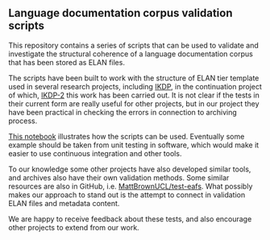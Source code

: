 ## Language documentation corpus validation scripts

This repository contains a series of scripts that can be used to validate and investigate the structural coherence of a language documentation corpus that has been stored as ELAN files. 

The scripts have been built to work with the structure of ELAN tier template used in several research projects, including [IKDP](https://langdoc.github.io/IKDP/), in the continuation project of which, [IKDP-2](https://langdoc.github.io/IKDP-2/) this work has been carried out. It is not clear if the tests in their current form are really useful for other projects, but in our project they have been practical in checking the errors in connection to archiving process.

[This notebook](./elan_tests.ipynb) illustrates how the scripts can be used. Eventually some example should be taken from unit testing in software, which would make it easier to use continuous integration and other tools.
 
To our knowledge some other projects have also developed similar tools, and archives also have their own validation methods. Some similar resources are also in GitHub, i.e. [MattBrownUCL/test-eafs](https://github.com/MattBrownUCL/test-eafs). What possibly makes our approach to stand out is the attempt to connect in validation ELAN files and metadata content.

We are happy to receive feedback about these tests, and also encourage other projects to extend from our work.
